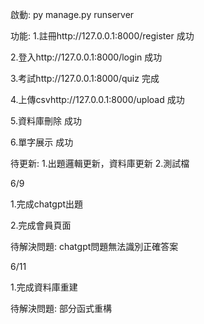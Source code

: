 啟動:
py manage.py runserver

功能:
1.註冊http://127.0.0.1:8000/register
成功

2.登入http://127.0.0.1:8000/login
成功

3.考試http://127.0.0.1:8000/quiz
完成

4.上傳csvhttp://127.0.0.1:8000/upload
成功

5.資料庫刪除
成功

6.單字展示
成功

待更新:
1.出題邏輯更新，資料庫更新
2.測試檔

6/9

1.完成chatgpt出題

2.完成會員頁面

待解決問題:
chatgpt問題無法識別正確答案

6/11

1.完成資料庫重建

待解決問題:
部分函式重構